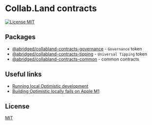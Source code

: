 # Collab.Land contracts

[![License MIT][license-image]][license-url]

## Packages

* [@abridged/collabland-contracts-governance](./packages/governance) - `Governance` token
* [@abridged/collabland-contracts-tipping](./packages/tipping) - `Universal Tipping` token
* [@abridged/collabland-contracts-common](./packages/common) - common contracts

## Useful links

* [Running local Optimistic development](https://community.optimism.io/docs/developers/build/dev-node/)
* [Building Optimistic locally fails on Apple M1](https://github.com/ethereum-optimism/optimism/issues/2429)

## License

[MIT][license-url]

[license-image]: https://img.shields.io/badge/License-MIT-yellow.svg
[license-url]: https://github.com/abridged/collabland-contracts/blob/master/LICENSE